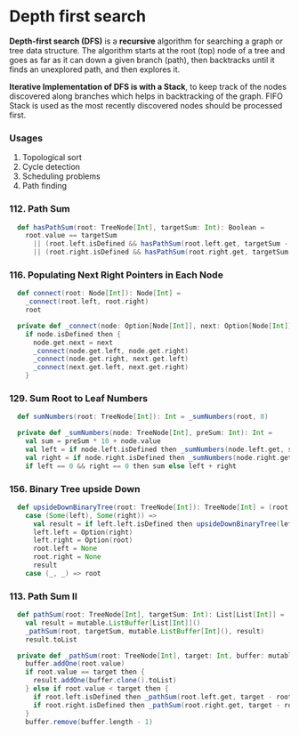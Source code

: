 # Depth first search
**Depth-first search (DFS)** is a **recursive** algorithm for searching a graph or tree data structure. 
The algorithm starts at the root (top) node of a tree and goes as far as it can down a given branch (path), 
then backtracks until it finds an unexplored path, and then explores it.

**Iterative Implementation of DFS is with a Stack**, to keep track of the nodes discovered along branches which helps in backtracking of the graph.
FIFO Stack is used as the most recently discovered nodes should be processed first.

### Usages
1. Topological sort
2. Cycle detection
3. Scheduling problems
4. Path finding 

### 112. Path Sum
```scala
  def hasPathSum(root: TreeNode[Int], targetSum: Int): Boolean =
    root.value == targetSum
      || (root.left.isDefined && hasPathSum(root.left.get, targetSum - root.value))
      || (root.right.isDefined && hasPathSum(root.right.get, targetSum - root.value))
```

### 116. Populating Next Right Pointers in Each Node
```scala
  def connect(root: Node[Int]): Node[Int] =
    _connect(root.left, root.right)
    root

  private def _connect(node: Option[Node[Int]], next: Option[Node[Int]]): Unit =
    if node.isDefined then {
      node.get.next = next
      _connect(node.get.left, node.get.right)
      _connect(node.get.right, next.get.left)
      _connect(next.get.left, next.get.right)
    }
```

### 129. Sum Root to Leaf Numbers
```scala
  def sumNumbers(root: TreeNode[Int]): Int = _sumNumbers(root, 0)

  private def _sumNumbers(node: TreeNode[Int], preSum: Int): Int =
    val sum = preSum * 10 + node.value
    val left = if node.left.isDefined then _sumNumbers(node.left.get, sum) else 0
    val right = if node.right.isDefined then _sumNumbers(node.right.get, sum) else 0
    if left == 0 && right == 0 then sum else left + right
```

### 156. Binary Tree upside Down
```scala
  def upsideDownBinaryTree(root: TreeNode[Int]): TreeNode[Int] = (root.left, root.right) match
    case (Some(left), Some(right)) =>
      val result = if left.left.isDefined then upsideDownBinaryTree(left) else left
      left.left = Option(right)
      left.right = Option(root)
      root.left = None
      root.right = None
      result
    case (_, _) => root
```

### 113. Path Sum II
```scala
  def pathSum(root: TreeNode[Int], targetSum: Int): List[List[Int]] =
    val result = mutable.ListBuffer[List[Int]]()
    _pathSum(root, targetSum, mutable.ListBuffer[Int](), result)
    result.toList

  private def _pathSum(root: TreeNode[Int], target: Int, buffer: mutable.ListBuffer[Int], result: mutable.ListBuffer[List[Int]]): Unit =
    buffer.addOne(root.value)
    if root.value == target then {
      result.addOne(buffer.clone().toList)
    } else if root.value < target then {
      if root.left.isDefined then _pathSum(root.left.get, target - root.value, buffer, result)
      if root.right.isDefined then _pathSum(root.right.get, target - root.value, buffer, result)
    }
    buffer.remove(buffer.length - 1)
```